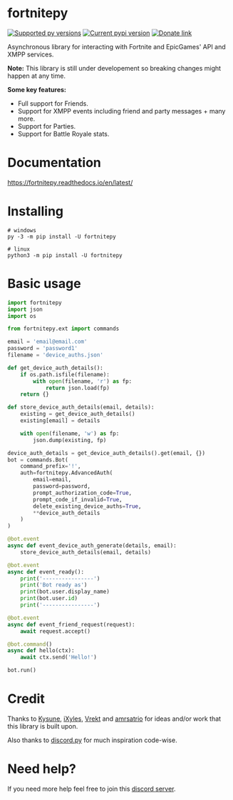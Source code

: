  # fortnitepy

[![Supported py versions](https://img.shields.io/pypi/pyversions/fortnitepy.svg)](https://pypi.org/project/fortnitepy/)
[![Current pypi version](https://img.shields.io/pypi/v/fortnitepy.svg)](https://pypi.org/project/fortnitepy/)
[![Donate link](https://img.shields.io/badge/paypal-donate-blue.svg)](https://www.paypal.me/terbau)

Asynchronous library for interacting with Fortnite and EpicGames' API and XMPP services.

**Note:** This library is still under developement so breaking changes might happen at any time.

**Some key features:**
- Full support for Friends.
- Support for XMPP events including friend and party messages + many more.
- Support for Parties.
- Support for Battle Royale stats.

# Documentation
https://fortnitepy.readthedocs.io/en/latest/

# Installing
```
# windows
py -3 -m pip install -U fortnitepy

# linux
python3 -m pip install -U fortnitepy
```

# Basic usage
```py
import fortnitepy
import json
import os

from fortnitepy.ext import commands

email = 'email@email.com'
password = 'password1'
filename = 'device_auths.json'

def get_device_auth_details():
    if os.path.isfile(filename):
        with open(filename, 'r') as fp:
            return json.load(fp)
    return {}

def store_device_auth_details(email, details):
    existing = get_device_auth_details()
    existing[email] = details

    with open(filename, 'w') as fp:
        json.dump(existing, fp)

device_auth_details = get_device_auth_details().get(email, {})
bot = commands.Bot(
    command_prefix='!',
    auth=fortnitepy.AdvancedAuth(
        email=email,
        password=password,
        prompt_authorization_code=True,
        prompt_code_if_invalid=True,
        delete_existing_device_auths=True,
        **device_auth_details
    )
)

@bot.event
async def event_device_auth_generate(details, email):
    store_device_auth_details(email, details)

@bot.event
async def event_ready():
    print('----------------')
    print('Bot ready as')
    print(bot.user.display_name)
    print(bot.user.id)
    print('----------------')

@bot.event
async def event_friend_request(request):
    await request.accept()

@bot.command()
async def hello(ctx):
    await ctx.send('Hello!')

bot.run()
```

# Credit
Thanks to [Kysune](https://github.com/SzymonLisowiec), [iXyles](https://github.com/iXyles), [Vrekt](https://github.com/Vrekt) and [amrsatrio](https://github.com/Amrsatrio) for ideas and/or work that this library is built upon.

Also thanks to [discord.py](https://github.com/Rapptz/discord.py) for much inspiration code-wise.

# Need help?
If you need more help feel free to join this [discord server](https://discord.gg/rnk869s).
